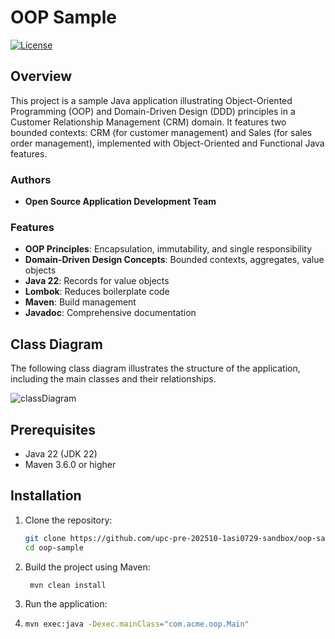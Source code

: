 # OOP Sample

[![License](https://img.shields.io/badge/License-MIT-blue.svg)](LICENSE.md)

## Overview

This project is a sample Java application illustrating Object-Oriented Programming (OOP) and Domain-Driven Design (DDD) principles in a Customer Relationship Management (CRM) domain. It features two bounded contexts: CRM (for customer management) and Sales (for sales order management), implemented with Object-Oriented and Functional Java features.

### Authors
- **Open Source Application Development Team**

### Features
- **OOP Principles**: Encapsulation, immutability, and single responsibility
- **Domain-Driven Design Concepts**: Bounded contexts, aggregates, value objects
- **Java 22**: Records for value objects
- **Lombok**: Reduces boilerplate code
- **Maven**: Build management
- **Javadoc**: Comprehensive documentation

## Class Diagram
The following class diagram illustrates the structure of the application, including the main classes and their relationships.

![classDiagram](https://www.plantuml.com/plantuml/proxy?src=https://raw.githubusercontent.com/upc-pre-202510-1asi0729-sandbox/oop-sample/refs/heads/master/docs/class-diagram.puml?token=GHSAT0AAAAAAC7JG2V53A2RGADDWAOZLQWYZ7I2W5A)


## Prerequisites
- Java 22 (JDK 22)
- Maven 3.6.0 or higher

## Installation

1. Clone the repository:
   ```bash
   git clone https://github.com/upc-pre-202510-1asi0729-sandbox/oop-sample.git
   cd oop-sample

2. Build the project using Maven:
   ```bash
    mvn clean install
   ``` 
3. Run the application:
4. ```bash
   mvn exec:java -Dexec.mainClass="com.acme.oop.Main"
   ```

